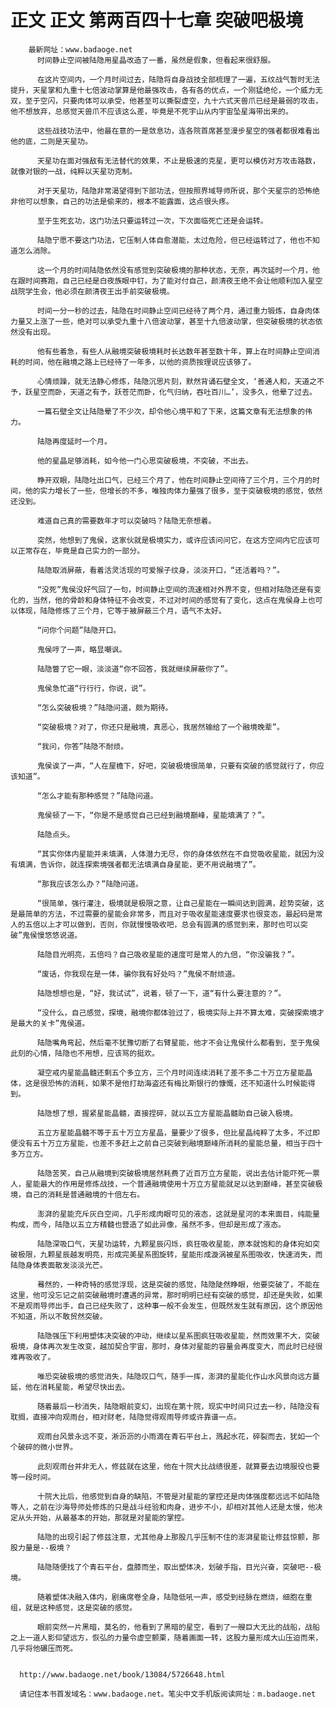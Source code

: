 # 正文 正文 第两百四十七章 突破吧极境
        最新网址：www.badaoge.net
          时间静止空间被陆隐用星晶改造了一番，虽然是假象，但看起来很舒服。
      
          在这片空间内，一个月时间过去，陆隐将自身战技全部梳理了一遍，五纹战气暂时无法提升，天星掌和九重十七倍波动掌算是他最强攻击，各有各的优点，一个刚猛绝伦，一个威力无双，至于空闪，只要肉体可以承受，他甚至可以撕裂虚空，九十六式天兽爪已经是最弱的攻击，他不想放弃，总感觉天兽爪不应该这么差，毕竟是不死宇山从内宇宙坠星海带出来的。
      
          这些战技功法中，他最在意的一是敛息功，连各院首席甚至漫步星空的强者都很难看出他的底，二则是天星功。
      
          天星功在面对强敌有无法替代的效果，不止是极速的克星，更可以模仿对方攻击路数，就像对银的一战，纯粹以天星功克制。
      
          对于天星功，陆隐非常渴望得到下部功法，但按照界域导师所说，那个天星宗的恐怖绝非他可以想象，自己的功法是偷来的，根本不能露面，这点很头疼。
      
          至于生死玄功，这门功法只要运转过一次，下次面临死亡还是会运转。
      
          陆隐宁愿不要这门功法，它压制人体自愈潜能，太过危险，但已经运转过了，他也不知道怎么消除。
      
          这一个月的时间陆隐依然没有感觉到突破极境的那种状态，无奈，再次延时一个月，他在跟时间赛跑，自己已经是白夜族眼中钉，为了能对付自己，颜清夜王绝不会让他顺利加入星空战院学生会，他必须在颜清夜王出手前突破极境。
      
          时间一分一秒的过去，陆隐在时间静止空间已经待了两个月，通过重力锻炼，自身肉体力量又上涨了一些，绝对可以承受九重十八倍波动掌，甚至十九倍波动掌，但突破极境的状态依然没有出现。
      
          他有些着急，有些人从融境突破极境耗时长达数年甚至数十年，算上在时间静止空间消耗的时间，他在融境之路上已经待了一年多，以他的资质按理说应该够了。
      
          心情烦躁，就无法静心修炼，陆隐沉思片刻，默然背诵石壁全文，‘善通人和，天道之不予，跃星空而卧，天道之有予，跃苍茫而卧，化气归纳，吞吐百川…’，没多久，他晕了过去。
      
          一篇石壁全文让陆隐晕了不少次，却令他心境平和了下来，这篇文章有无法想象的伟力。
      
          陆隐再度延时一个月。
      
          他的星晶足够消耗，如今他一门心思突破极境，不突破，不出去。
      
          睁开双眼，陆隐吐出口气，已经三个月了，他在时间静止空间待了三个月，三个月的时间，他的实力增长了一些，但增长的不多，唯独肉体力量强了很多，至于突破极境的感觉，依然还没到。
      
          难道自己真的需要数年才可以突破吗？陆隐无奈想着。
      
          突然，他想到了鬼侯，这家伙就是极境实力，或许应该问问它，在这方空间内它应该可以正常存在，毕竟是自己实力的一部分。
      
          陆隐取消屏蔽，看着活灵活现的可爱猴子纹身，淡淡开口，“还活着吗？”。
      
          “没死”鬼侯没好气回了一句，时间静止空间的流速相对外界不变，但相对陆隐还是有变化的，当然，他的骨龄和身体特征不会改变，不过对时间的感觉有了变化，这点在鬼侯身上也可以体现，陆隐修炼了三个月，它等于被屏蔽三个月，语气不太好。
      
          “问你个问题”陆隐开口。
      
          鬼侯哼了一声，略显嘲讽。
      
          陆隐瞥了它一眼，淡淡道“你不回答，我就继续屏蔽你了”。
      
          鬼侯急忙道“行行行，你说，说”。
      
          “怎么突破极境？”陆隐问道，颇为期待。
      
          “突破极境？对了，你还只是融境，真恶心，我居然输给了一个融境晚辈”。
      
          “我问，你答”陆隐不耐烦。
      
          鬼侯诶了一声，“人在屋檐下，好吧，突破极境很简单，只要有突破的感觉就行了，你应该知道”。
      
          “怎么才能有那种感觉？”陆隐问道。
      
          鬼侯顿了一下，“你是不是感觉自己已经到融境巅峰，星能填满了？”。
      
          陆隐点头。
      
          “其实你体内星能并未填满，人体潜力无尽，你的身体依然在不自觉吸收星能，就因为没有填满，告诉你，就连探索境强者都无法填满自身星能，更不用说融境了”。
      
          “那我应该怎么办？”陆隐问道。
      
          “很简单，强行灌注，极境就是极限之意，让自己星能在一瞬间达到圆满，趁势突破，这是最简单的方法，不过需要的星能会非常多，而且对于吸收星能速度要求也很变态，最起码是常人的五倍以上才可以做到，否则，你就慢慢吸收吧，总会有圆满的感觉到来，那时也可以突破”鬼侯慢悠悠说道。
      
          陆隐目光明亮，五倍吗？自己吸收星能的速度可是常人的九倍，“你没骗我？”。
      
          “废话，你我现在是一体，骗你我有好处吗？”鬼侯不耐烦道。
      
          陆隐想想也是，“好，我试试”，说着，顿了一下，道“有什么要注意的？”。
      
          “没什么，自己感觉，探境，融境你都体验过了，极境实际上并不算太难，突破探索境才是最大的关卡”鬼侯道。
      
          陆隐嘴角弯起，然后毫不犹豫切断了右臂星能，他才不会让鬼侯什么都看到，至于鬼侯此刻的心情，陆隐也不用想，应该骂的挺欢。
      
          凝空戒内星能晶髓还剩五个多立方，三个月时间连续消耗了差不多二十万立方星能晶体，这是很恐怖的消耗，如果不是他打劫海盗还有梅比斯银行的慷慨，还不知道什么时候能得到。
      
          陆隐想了想，握紧星能晶髓，直接捏碎，就以五立方星能晶髓助自己破入极境。
      
          五立方星能晶髓不等于五十万立方星晶，量要少了很多，但比星晶纯粹了太多，不过即便没有五十万立方星能，也差不多赶上之前自己突破到融境巅峰所消耗的星能总量，相当于四十多万立方。
      
          陆隐苦笑，自己从融境到突破极境居然耗费了近百万立方星能，说出去估计能吓死一票人，星能最大的作用是修炼战技，一个普通融境使用十万立方星能就足以达到巅峰，甚至突破极境，自己的消耗是普通融境的十倍左右。
      
          澎湃的星能充斥灰白空间，几乎形成肉眼可见的液态，这就是星河的本来面目，纯能量构成，而今，陆隐以五立方精髓也营造了如此异像，虽然不多，但却是形成了液态。
      
          陆隐深吸口气，天星功运转，九颗星辰闪烁，疯狂吸收星能，原本就饱和的身体宛如突破极限，九颗星辰越发明亮，形成完美星系图旋转，星能形成漩涡被星系图吸收，快速消失，而陆隐身体表面散发淡淡光芒。
      
          蓦然的，一种奇特的感觉浮现，这是突破的感觉，陆隐陡然睁眼，他要突破了，不能在这里，他可没忘记之前突破融境时遭遇的异常，那时明明已经有突破的感觉，却还是失败，如果不是观雨导师出手，自己已经失败了，这种事一般不会发生，但既然发生就有原因，这个原因他不知道，所以不敢贸然突破。
      
          陆隐强压下利用塑体决突破的冲动，继续以星系图疯狂吸收星能，然而效果不大，突破极境，身体再次发生改变，越加契合宇宙，那时，身体对星能的容量会再度变大，而此时已经很难再吸收了。
      
          唯恐突破极境的感觉消失，陆隐叹口气，随手一挥，澎湃的星能化作山水风景向远方蔓延，他在消耗星能，希望尽快出去。
      
          随着最后一秒消失，陆隐眼前变幻，出现在第十院，现实中时间只过去一秒，陆隐没有耽搁，直接冲向观雨台，相对财老，陆隐觉得观雨导师或许靠谱一点。
      
          观雨台风景永远不变，淅沥沥的小雨滴在青石平台上，溅起水花，碎裂而去，犹如一个个破碎的微小世界。
      
          此刻观雨台并非无人，修兹就在这里，他在十院大比战绩很差，就算要去边境服役也要等一段时间。
      
          十院大比后，他感觉到自身的缺陷，不管是对星能的掌控还是肉体强度都远远不如陆隐等人，之前在沙海导师处修炼的只是战斗经验和肉身，进步不小，却相对其他人还是太慢，他决定从头开始，从最基本的开始，那就是对星能的掌控。
      
          陆隐的出现引起了修兹注意，尤其他身上那股几乎压制不住的澎湃星能让修兹惊颤，那股力量是--极境？
      
          陆隐随便找了个青石平台，盘膝而坐，取出塑体决，划破手指，目光兴奋，突破吧--极境。
      
          随着塑体决融入体内，剧痛席卷全身，陆隐低吼一声，感受到经脉在燃烧，细胞在重组，就是这种感觉，这是突破的感觉。
      
          眼前突然一片黑暗，莫名的，他看到了黑暗的星空，看到了一艘巨大无比的战船，战船之上一道人影仰望远方，恢弘的力量令虚空颤栗，随着画面一转，这股力量形成大山压迫而来，几乎将他碾压而死。
      
      
      http://www.badaoge.net/book/13084/5726648.html
      
      请记住本书首发域名：www.badaoge.net。笔尖中文手机版阅读网址：m.badaoge.net